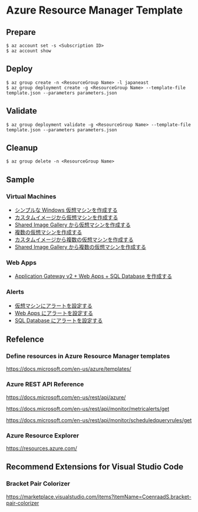 # Azure Resource Manager Template

## Prepare
```shell-session
$ az account set -s <Subscription ID>
$ az account show
```

## Deploy
```shell-session
$ az group create -n <ResourceGroup Name> -l japaneast
$ az group deployment create -g <ResourceGroup Name> --template-file template.json --parameters parameters.json
```

## Validate
```shell-session
$ az group deployment validate -g <ResourceGroup Name> --template-file template.json --parameters parameters.json
```

## Cleanup
```shell-session
$ az group delete -n <ResourceGroup Name>
```

## Sample
### Virtual Machines
- [シンプルな Windows 仮想マシンを作成する](./vm-simple-windows/template.json)
- [カスタムイメージから仮想マシンを作成する](./vm-custom-image/template.json)
- [Shared Image Gallery から仮想マシンを作成する](./vm-sig/template.json)
- [複数の仮想マシンを作成する](./vm-copy/template.json)
- [カスタムイメージから複数の仮想マシンを作成する](./vm-copy-custom-image/template.json)
- [Shared Image Gallery から複数の仮想マシンを作成する](./vm-copy-sig/template.json)

### Web Apps
- [Application Gateway v2 + Web Apps + SQL Database を作成する](./web-db-app/template.json)

### Alerts
- [仮想マシンにアラートを設定する](./alert/template.json)
- [Web Apps にアラートを設定する](./alert-web/template.json)
- [SQL Database にアラートを設定する](./alert-sql/template.json)


## Refelence

### Define resources in Azure Resource Manager templates
https://docs.microsoft.com/en-us/azure/templates/

### Azure REST API Reference
https://docs.microsoft.com/en-us/rest/api/azure/

https://docs.microsoft.com/en-us/rest/api/monitor/metricalerts/get

https://docs.microsoft.com/en-us/rest/api/monitor/scheduledqueryrules/get

### Azure Resource Explorer
https://resources.azure.com/

## Recommend Extensions for Visual Studio Code
### Bracket Pair Colorizer
https://marketplace.visualstudio.com/items?itemName=CoenraadS.bracket-pair-colorizer
